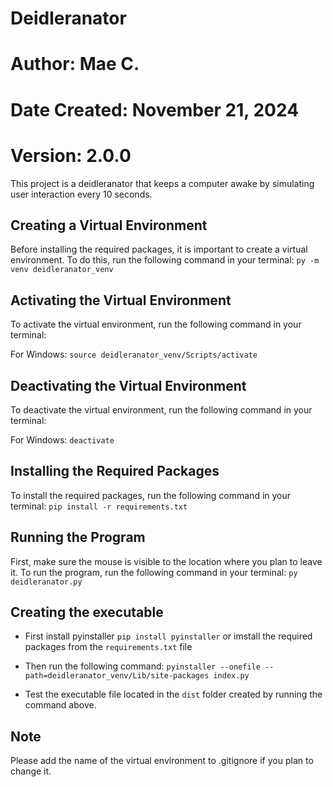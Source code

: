 # Deidleranator
# Author: Mae C.
# Date Created: November 21, 2024
# Version: 2.0.0

This project is a deidleranator that keeps a computer awake by simulating user interaction every 10 seconds.

## Creating a Virtual Environment
Before installing the required packages, it is important to create a virtual environment. To do this, run the following command in your terminal:
`py -m venv deidleranator_venv`

## Activating the Virtual Environment
To activate the virtual environment, run the following command in your terminal:

For Windows:
`source deidleranator_venv/Scripts/activate`

## Deactivating the Virtual Environment
To deactivate the virtual environment, run the following command in your terminal:

For Windows:
`deactivate`

## Installing the Required Packages
To install the required packages, run the following command in your terminal:
`pip install -r requirements.txt`

## Running the Program
First, make sure the mouse is visible to the location where you plan to leave it. To run the program, run the following command in your terminal:
`py deidleranator.py`

## Creating the executable
- First install pyinstaller
`pip install pyinstaller`
or imstall the required packages from the `requirements.txt` file

- Then run the following command:
`pyinstaller --onefile --path=deidleranator_venv/Lib/site-packages index.py`

- Test the executable file located in the `dist` folder created by running the command above.

## Note
Please add the name of the virtual environment to .gitignore if you plan to change it.
